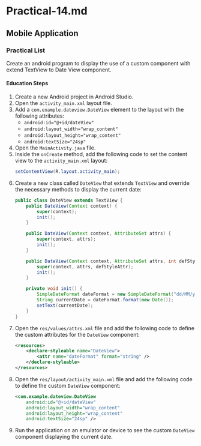 # Practical-14.md

## Mobile Application

### Practical List

Create an android program to display the use of a custom component with extend TextView to Date View component.

#### Education Steps

1. Create a new Android project in Android Studio.
2. Open the `activity_main.xml` layout file.
3. Add a `com.example.dateview.DateView` element to the layout with the following attributes:
   - `android:id="@+id/dateView"`
   - `android:layout_width="wrap_content"`
   - `android:layout_height="wrap_content"`
   - `android:textSize="24sp"`
4. Open the `MainActivity.java` file.
5. Inside the `onCreate` method, add the following code to set the content view to the `activity_main.xml` layout:
   ```java
   setContentView(R.layout.activity_main);
   ```
6. Create a new class called `DateView` that extends `TextView` and override the necessary methods to display the current date:
   ```java
   public class DateView extends TextView {
       public DateView(Context context) {
           super(context);
           init();
       }

       public DateView(Context context, AttributeSet attrs) {
           super(context, attrs);
           init();
       }

       public DateView(Context context, AttributeSet attrs, int defStyleAttr) {
           super(context, attrs, defStyleAttr);
           init();
       }

       private void init() {
           SimpleDateFormat dateFormat = new SimpleDateFormat("dd/MM/yyyy", Locale.getDefault());
           String currentDate = dateFormat.format(new Date());
           setText(currentDate);
       }
   }
   ```
7. Open the `res/values/attrs.xml` file and add the following code to define the custom attributes for the `DateView` component:
   ```xml
   <resources>
       <declare-styleable name="DateView">
           <attr name="dateFormat" format="string" />
       </declare-styleable>
   </resources>
   ```
8. Open the `res/layout/activity_main.xml` file and add the following code to define the custom `DateView` component:
   ```xml
   <com.example.dateview.DateView
       android:id="@+id/dateView"
       android:layout_width="wrap_content"
       android:layout_height="wrap_content"
       android:textSize="24sp" />
   ```
9. Run the application on an emulator or device to see the custom `DateView` component displaying the current date.


